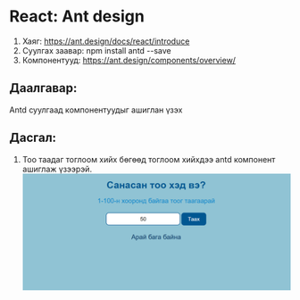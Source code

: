 # React: Ant design

1. Хаяг: https://ant.design/docs/react/introduce
2. Суулгах заавар: npm install antd --save
3. Компонентууд: https://ant.design/components/overview/

## Даалгавар:

Antd суулгаад компонентуудыг ашиглан үзэх

## Дасгал:

1. Тоо таадаг тоглоом хийх бөгөөд тоглоом хийхдээ antd компонент ашиглаж үзээрэй.
   ![Alt text](image.png)
